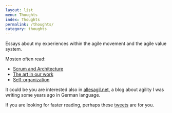 ```yaml
---
layout: list
menu: Thoughts
index: Thoughts
permalink: /thoughts/
category: thoughts
---
```

Essays about my experiences within the agile movement and the agile value system. 

Mosten often read:

* [Scrum and Architecture](http://ulf.codes/scrum-and-architecture/)
* [The art in our work](http://ulf.codes/art-in-work/)
* [Self-organization](http://ulf.codes/self-organization/)

It could be you are interested also in [allesagil.net](http://allesagil.net), a blog about agility I was writing some years ago in German language.  

If you are looking for faster reading, perhaps these [tweets]({{site.url}}/tweets/) are for you. 
